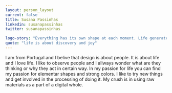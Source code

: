 ```yaml
---
layout: person_layout
current: false
title: Susana Passinhas
linkedin: susanapassinhas
twitter: susanapassinhas

logo-story: "Everything has its own shape at each moment. Life generates dynamics, patterns shapes the world. Design is a constant process changing over time. Still in this process we can choose key moments that define the shape of our path."
quote: "life is about discovery and joy"
---
```


I am from Portugal and I belive that design is about people. It is about life and I love life.
I like to observe people and I allways wonder what are they thinking or why they act in certain way. In my passion for life you can find my passion for elementar shapes and strong colors.
I like to try new things and get involved in the processing of doing it. My crush is in using raw materials as a part of a digital whole.